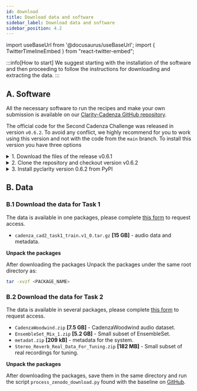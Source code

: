 ```yaml
---
id: download
title: Download data and software
sidebar_label: Download data and software
sidebar_position: 4.2
---
```

import useBaseUrl from '@docusaurus/useBaseUrl';
import { TwitterTimelineEmbed } from "react-twitter-embed";

:::info[How to start]
We suggest starting with the installation of the software and then proceeding to follow the instructions for downloading and extracting the data.
:::

## A. Software

All the necessary software to run the recipes and make your own submission is available on our [Clarity-Cadenza
GitHub repository](https://github.com/claritychallenge/clarity).

The official code for the Second Cadenza Challenge was released in version `v0.6.2`.
To avoid any conflict, we highly recommend for you to work using this version and
not with the code from the `main` branch. To install this version you have three options

<details>
  <summary>1. Download the files of the release v0.6.1</summary>

* download from https://github.com/claritychallenge/clarity/releases/tag/v0.6.2
* unpacked the package

From inside the directory, run:

```bash
pip install -e .
```

</details>

<details>
  <summary>2. Clone the repository and checkout version v0.6.2</summary>

```bash
git clone https://github.com/claritychallenge/clarity.git
git checkout tags/v0.6.2

cd clarity
pip install -e .
```
</details>

<details>
  <summary>3. Install pyclarity version 0.6.2 from PyPI</summary>

```bash
pip install pyclarity==0.6.2
```

</details>

## B. Data

### B.1 Download the data for Task 1

The data is available in one packages, please complete [this form](https://forms.gle/p6qQGydbpnJ1ESjC6) to request access.

* `cadenza_cad2_task1_train.v1_0.tar.gz` **[15 GB]** - audio data and metadata.

**Unpack the packages**

After downloading the packages
Unpack the packages under the same root directory as:

```bash
tar -xvzf <PACKAGE_NAME>
```

### B.2 Download the data for Task 2

The data is available in several packages, please complete [this form](https://forms.gle/CtBJNRAmmsrXptAj7) to request access.

* `CadenzaWoodwind.zip` **[7.5 GB]** - CadenzaWoodwind audio dataset.
* `EnsembleSet_Mix_1.zip` **[5.2 GB]** - Small subset of EnsembleSet.
* `metadat.zip` **[209 kB]** - metadata for the system.
* `Stereo_Reverb_Real_Data_For_Tuning.zip` **[182 MB]** - Small subset of real recordings for tuning.

**Unpack the packages**

After downloading the packages, save them in the same directory
and run the script `process_zenodo_download.py` found with the baseline on [GitHub](https://github.com/claritychallenge/clarity).
